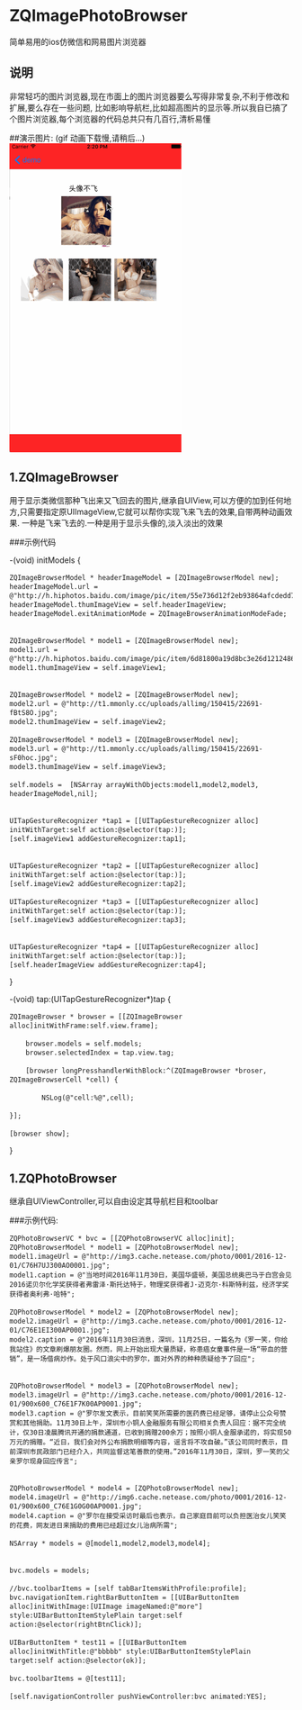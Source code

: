 # ZQImagePhotoBrowser
简单易用的ios仿微信和网易图片浏览器

## 说明
非常轻巧的图片浏览器,现在市面上的图片浏览器要么写得非常复杂,不利于修改和扩展,要么存在一些问题,
比如影响导航栏,比如超高图片的显示等.所以我自已搞了个图片浏览器,每个浏览器的代码总共只有几百行,清析易懂

##演示图片: (gif 动画下载慢,请稍后...)
 ![image](https://github.com/725137/ZQImagePhotoBrowser/blob/master/browserDemoGif.gif?raw=true)

## 1.ZQImageBrowser
 用于显示类微信那种飞出来又飞回去的图片,继承自UIView,可以方便的加到任何地方,只需要指定原UIImageView,它就可以帮你实现飞来飞去的效果,自带两种动画效果.
 一种是飞来飞去的.一种是用于显示头像的,淡入淡出的效果

###示例代码

-(void) initModels {
    
    ZQImageBrowserModel * headerImageModel = [ZQImageBrowserModel new];
    headerImageModel.url = @"http://h.hiphotos.baidu.com/image/pic/item/55e736d12f2eb93864afcdedd7628535e4dd6feb.jpg";
    headerImageModel.thumImageView = self.headerImageView;
    headerImageModel.exitAnimationMode = ZQImageBrowserAnimationModeFade;

    
    ZQImageBrowserModel * model1 = [ZQImageBrowserModel new];
    model1.url = @"http://h.hiphotos.baidu.com/image/pic/item/6d81800a19d8bc3e26d12124868ba61ea9d34506.jpg";
    model1.thumImageView = self.imageView1;
    
    
    ZQImageBrowserModel * model2 = [ZQImageBrowserModel new];
    model2.url = @"http://t1.mmonly.cc/uploads/allimg/150415/22691-fBtS8O.jpg";
    model2.thumImageView = self.imageView2;
    
    ZQImageBrowserModel * model3 = [ZQImageBrowserModel new];
    model3.url = @"http://t1.mmonly.cc/uploads/allimg/150415/22691-sF0hoc.jpg";
    model3.thumImageView = self.imageView3;
    
    self.models =  [NSArray arrayWithObjects:model1,model2,model3, headerImageModel,nil];
    
    
    UITapGestureRecognizer *tap1 = [[UITapGestureRecognizer alloc] initWithTarget:self action:@selector(tap:)];
    [self.imageView1 addGestureRecognizer:tap1];
    
    
    UITapGestureRecognizer *tap2 = [[UITapGestureRecognizer alloc] initWithTarget:self action:@selector(tap:)];
    [self.imageView2 addGestureRecognizer:tap2];
    
    UITapGestureRecognizer *tap3 = [[UITapGestureRecognizer alloc] initWithTarget:self action:@selector(tap:)];
    [self.imageView3 addGestureRecognizer:tap3];
    

    UITapGestureRecognizer *tap4 = [[UITapGestureRecognizer alloc] initWithTarget:self action:@selector(tap:)];
    [self.headerImageView addGestureRecognizer:tap4];
    
}

-(void) tap:(UITapGestureRecognizer*)tap {
    
    ZQImageBrowser * browser = [[ZQImageBrowser alloc]initWithFrame:self.view.frame];
    
        browser.models = self.models;
        browser.selectedIndex = tap.view.tag;
        
        [browser longPresshandlerWithBlock:^(ZQImageBrowser *broser, ZQImageBrowserCell *cell) {
            
            NSLog(@"cell:%@",cell);
            
    }];
    
    [browser show];

}


## 1.ZQPhotoBrowser
继承自UIViewController,可以自由设定其导航栏目和toolbar

###示例代码:

    ZQPhotoBrowserVC * bvc = [[ZQPhotoBrowserVC alloc]init];
    ZQPhotoBrowserModel * model1 = [ZQPhotoBrowserModel new];
    model1.imageUrl = @"http://img3.cache.netease.com/photo/0001/2016-12-01/C76H7UJ300AO0001.jpg";
    model1.caption = @"当地时间2016年11月30日，美国华盛顿，美国总统奥巴马于白宫会见2016诺贝尔化学奖获得者弗雷泽·斯托达特于，物理奖获得者J·迈克尔·科斯特利兹，经济学奖获得者奥利弗·哈特";
    
    ZQPhotoBrowserModel * model2 = [ZQPhotoBrowserModel new];
    model2.imageUrl = @"http://img3.cache.netease.com/photo/0001/2016-12-01/C76E1EI300AP0001.jpg";
    model2.caption = @"2016年11月30日消息，深圳，11月25日，一篇名为《罗一笑，你给我站住》的文章刷爆朋友圈。然而，网上开始出现大量质疑，称患癌女童事件是一场“带血的营销”，是一场借病炒作。处于风口浪尖中的罗尔，面对外界的种种质疑给予了回应";
    
    
    ZQPhotoBrowserModel * model3 = [ZQPhotoBrowserModel new];
    model3.imageUrl = @"http://img3.cache.netease.com/photo/0001/2016-12-01/900x600_C76E1F7K00AP0001.jpg";
    model3.caption = @"罗尔发文表示，目前笑笑所需要的医药费已经足够，请停止公众号赞赏和其他捐助。11月30日上午，深圳市小铜人金融服务有限公司相关负责人回应：据不完全统计，仅30日凌晨腾讯开通的捐款通道，已收到捐赠200余万；按照小铜人金服承诺的，将实现50万元的捐赠。“近日，我们会对外公布捐款明细等内容，谣言将不攻自破。”该公司同时表示，目前深圳市民政部门已经介入，共同监督这笔善款的使用。”2016年11月30日，深圳，罗一笑的父亲罗尔现身回应传言";
    

    ZQPhotoBrowserModel * model4 = [ZQPhotoBrowserModel new];
    model4.imageUrl = @"http://img6.cache.netease.com/photo/0001/2016-12-01/900x600_C76E1G0G00AP0001.jpg";
    model4.caption = @"罗尔在接受采访时最后也表示，自己家庭目前可以负担医治女儿笑笑的花费，网友进日来捐助的费用已经超过女儿治病所需";
    
    NSArray * models = @[model1,model2,model3,model4];

    
    bvc.models = models;
    
    //bvc.toolbarItems = [self tabBarItemsWithProfile:profile];
    bvc.navigationItem.rightBarButtonItem = [[UIBarButtonItem alloc]initWithImage:[UIImage imageNamed:@"more"] style:UIBarButtonItemStylePlain target:self action:@selector(rightBtnClick)];
    
    UIBarButtonItem * test11 = [[UIBarButtonItem alloc]initWithTitle:@"bbbbb" style:UIBarButtonItemStylePlain target:self action:@selector(ok)];
    
    bvc.toolbarItems = @[test11];
    
    [self.navigationController pushViewController:bvc animated:YES];


